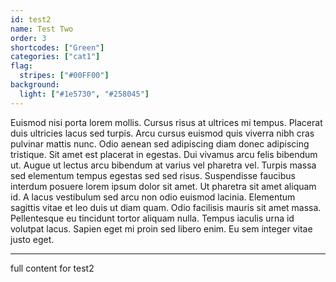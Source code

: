 ```yaml
---
id: test2
name: Test Two
order: 3
shortcodes: ["Green"]
categories: ["cat1"]
flag:
  stripes: ["#00FF00"]
background:
  light: ["#1e5730", "#258045"]
---
```


Euismod nisi porta lorem mollis. Cursus risus at ultrices mi tempus. Placerat duis ultricies lacus sed turpis. Arcu cursus euismod quis viverra nibh cras pulvinar mattis nunc. Odio aenean sed adipiscing diam donec adipiscing tristique. Sit amet est placerat in egestas. Dui vivamus arcu felis bibendum ut. Augue ut lectus arcu bibendum at varius vel pharetra vel. Turpis massa sed elementum tempus egestas sed sed risus. Suspendisse faucibus interdum posuere lorem ipsum dolor sit amet. Ut pharetra sit amet aliquam id. A lacus vestibulum sed arcu non odio euismod lacinia. Elementum sagittis vitae et leo duis ut diam quam. Odio facilisis mauris sit amet massa. Pellentesque eu tincidunt tortor aliquam nulla. Tempus iaculis urna id volutpat lacus. Sapien eget mi proin sed libero enim. Eu sem integer vitae justo eget.

---

full content for test2
